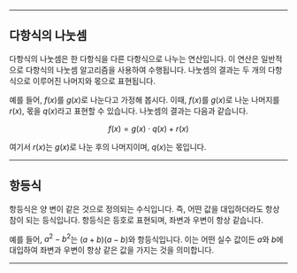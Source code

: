 ***

## 다항식의 나눗셈

다항식의 나눗셈은 한 다항식을 다른 다항식으로 나누는 연산입니다. 이 연산은 일반적으로 다항식의 나눗셈 알고리즘을 사용하여 수행됩니다. 나눗셈의 결과는 두 개의 다항식으로 이루어진 나머지와 몫으로 표현됩니다.

예를 들어, $f(x)$를 $g(x)$로 나눈다고 가정해 봅시다. 이때, $f(x)$를 $g(x)$로 나눈 나머지를 $r(x)$, 몫을 $q(x)$라고 표현할 수 있습니다. 나눗셈의 결과는 다음과 같습니다.

$$f(x) = g(x) \cdot q(x) + r(x)$$

여기서 $r(x)$는 $g(x)$로 나눈 후의 나머지이며, $q(x)$는 몫입니다.

***

## 항등식

항등식은 양 변이 같은 것으로 정의되는 수식입니다. 즉, 어떤 값을 대입하더라도 항상 참이 되는 등식입니다. 항등식은 등호로 표현되며, 좌변과 우변이 항상 같습니다.

예를 들어, $a^2 - b^2$는 $(a + b)(a - b)$와 항등식입니다. 이는 어떤 실수 값이든 $a$와 $b$에 대입하여 좌변과 우변이 항상 같은 값을 가지는 것을 의미합니다.

***
